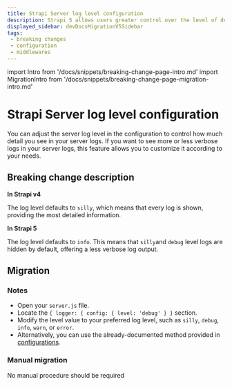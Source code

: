 ```yaml
---
title: Strapi Server log level configuration
description: Strapi 5 allows users greater control over the level of detail in of their server logs
displayed_sidebar: devDocsMigrationV5Sidebar
tags:
 - breaking changes
 - configuration
 - middlewares
---
```


import Intro from '/docs/snippets/breaking-change-page-intro.md'
import MigrationIntro from '/docs/snippets/breaking-change-page-migration-intro.md'

# Strapi Server log level configuration

You can adjust the server log level in the configuration to control how much detail you see in your server logs. If you want to see more or less verbose logs in your server logs, this feature allows you to customize it according to your needs.

<Intro />

## Breaking change description

<SideBySideContainer>

<SideBySideColumn>

**In Strapi v4**

The log level defaults to `silly`, which means that every log is shown, providing the most detailed information.

</SideBySideColumn>

<SideBySideColumn>

**In Strapi 5**

The log level defaults to `info`. This means that `silly`and `debug` level logs are hidden by default, offering a less verbose log output.

</SideBySideColumn>

</SideBySideContainer>

## Migration

<MigrationIntro />

### Notes

- Open your `server.js` file.
- Locate the `{ logger: { config: { level: 'debug' } }` section.
- Modify the level value to your preferred log level, such as `silly`, `debug`, `info`, `warn`, or `error`.
- Alternatively, you can use the already-documented method provided in [configurations](/dev-docs/configurations/middlewares#logger).


### Manual migration

No manual procedure should be required

